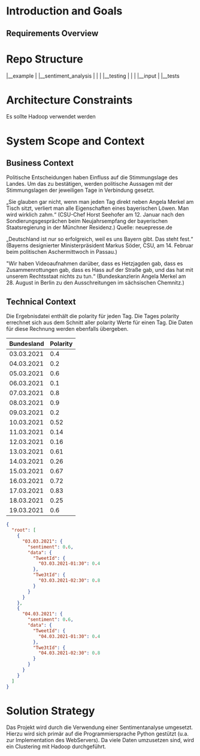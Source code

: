 # Introduction and Goals

[comment]: <> (Motivation und Ziel Hinterlegen)

## Requirements Overview

[comment]: <> (Was soll geleistet werden)

# Repo Structure

|__example
|
|__sentiment_analysis
|   |
|   |__testing
|   |
|   |__input
|
|__tests



# Architecture Constraints

[comment]: <> (Weitere Randbedingungen sammeln)
Es sollte Hadoop verwendet werden

# System Scope and Context

[comment]: <> (Architektur Diagramm)

## Business Context

Politische Entscheidungen haben Einfluss auf die Stimmungslage des Landes.
Um das zu bestätigen, werden politische Aussagen mit der Stimmungslagen der jeweiligen Tage in Verbindung gesetzt.

„Sie glauben gar nicht, wenn man jeden Tag direkt neben Angela Merkel am Tisch sitzt, verliert man alle Eigenschaften eines bayerischen Löwen. Man wird wirklich zahm.“ (CSU-Chef Horst Seehofer am 12. Januar nach den Sondierungsgesprächen beim Neujahrsempfang der bayerischen Staatsregierung in der Münchner Residenz.)
Quelle: neuepresse.de

„Deutschland ist nur so erfolgreich, weil es uns Bayern gibt. Das steht fest.“ (Bayerns designierter Ministerpräsident Markus Söder, CSU, am 14. Februar beim politischen Aschermittwoch in Passau.)

"Wir haben Videoaufnahmen darüber, dass es Hetzjagden gab, dass es Zusammenrottungen gab, dass es Hass auf der Straße gab, und das hat mit unserem Rechtsstaat nichts zu tun.“
(Bundeskanzlerin Angela Merkel am 28. August in Berlin zu den Ausschreitungen im sächsischen Chemnitz.)

## Technical Context

Die Ergebnisdatei enthält die polarity für jeden Tag.
Die Tages polarity errechnet sich aus dem Schnitt aller polarity Werte für einen Tag.
Die Daten für diese Rechnung werden ebenfalls übergeben.

| Bundesland | Polarity |
| ---------- | -------- |
| 03.03.2021 | 0.4      |
| 04.03.2021 | 0.2      |
| 05.03.2021 | 0.6      |
| 06.03.2021 | 0.1      |
| 07.03.2021 | 0.8      |
| 08.03.2021 | 0.9      |
| 09.03.2021 | 0.2      |
| 10.03.2021 | 0.52     |
| 11.03.2021 | 0.14     |
| 12.03.2021 | 0.16     |
| 13.03.2021 | 0.61     |
| 14.03.2021 | 0.26     |
| 15.03.2021 | 0.67     |
| 16.03.2021 | 0.72     |
| 17.03.2021 | 0.83     |
| 18.03.2021 | 0.25     |
| 19.03.2021 | 0.6      |

```json
{
  "root": [
    {
      "03.03.2021": {
        "sentiment": 0.6,
        "data": {
          "TweetId": {
            "03.03.2021-01:30": 0.4
          },
          "Twe3tId": {
            "03.03.2021-02:30": 0.8
          }
        }
      }
    },
    {
      "04.03.2021": {
        "sentiment": 0.6,
        "data": {
          "TweetId": {
            "04.03.2021-01:30": 0.4
          },
          "Twe3tId": {
            "04.03.2021-02:30": 0.8
          }
        }
      }
    }
  ]
}
```

# Solution Strategy

[comment]: <> (Wie wird das Projekt umgesetzt)
Das Projekt wird durch die Verwendung einer Sentimentanalyse umgesetzt. Hierzu wird sich primär auf die Programmiersprache Python gestützt (u.a. zur Implementation des WebServers). Da viele Daten umzusetzen sind, wird ein Clustering mit Hadoop durchgeführt.

